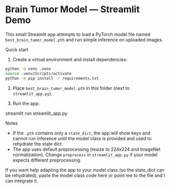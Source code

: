 # Brain Tumor Model — Streamlit Demo

This small Streamlit app attempts to load a PyTorch model file named `best_brain_tumor_model.pth` and run simple inference on uploaded images.

Quick start

1. Create a virtual environment and install dependencies:

```bash
python -m venv .venv
source .venv/Scripts/activate  
python -m pip install -r requirements.txt
```

2. Place `best_brain_tumor_model.pth` in this folder (next to `streamlit_app.py`).

3. Run the app:


streamlit run streamlit_app.py


Notes

- If the `.pth` contains only a `state_dict`, the app will show keys and cannot run inference until the model class is provided and used to rehydrate the state dict.
- The app uses default preprocessing (resize to 224x224 and ImageNet normalization). Change `preprocess` in `streamlit_app.py` if your model expects different preprocessing.

If you want help adapting the app to your model class (so the state_dict can be rehydrated), paste the model class code here or point me to the file and I can integrate it.
